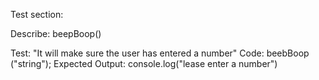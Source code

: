 Test section:

Describe: beepBoop()

Test: "It will make sure the user has entered a number"
Code: beebBoop ("string");
Expected Output: console.log("lease enter a number")